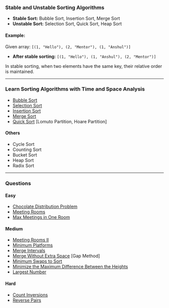 ### **Stable and Unstable Sorting Algorithms**

- **Stable Sort:** Bubble Sort, Insertion Sort, Merge Sort  
- **Unstable Sort:** Selection Sort, Quick Sort, Heap Sort

#### **Example:**

Given array: `[(1, "Hello"), (2, "Mentor"), (1, "Anshul")]`

- **After stable sorting:** `[(1, "Hello"), (1, "Anshul"), (2, "Mentor")]`

In stable sorting, when two elements have the same key, their relative order is maintained.

---

### **Learn Sorting Algorithms with Time and Space Analysis**

- [Bubble Sort](https://www.geeksforgeeks.org/problems/bubble-sort/1)
- [Selection Sort](https://www.geeksforgeeks.org/problems/selection-sort/1)
- [Insertion Sort](https://www.geeksforgeeks.org/problems/insertion-sort/1)
- [Merge Sort](https://www.geeksforgeeks.org/problems/merge-sort/1)
- [Quick Sort](https://www.geeksforgeeks.org/problems/quick-sort/1) [Lomuto Partition, Hoare Partition]

#### **Others**
- Cycle Sort
- Counting Sort
- Bucket Sort
- Heap Sort
- Radix Sort

---

### **Questions**

#### **Easy**

- [Chocolate Distribution Problem](https://www.geeksforgeeks.org/problems/chocolate-distribution-problem3825/1)
- [Meeting Rooms](https://www.geeksforgeeks.org/problems/attend-all-meetings/1)
- [Max Meetings in One Room](https://www.geeksforgeeks.org/problems/n-meetings-in-one-room-1587115620/1)

#### **Medium**

- [Meeting Rooms II](https://www.geeksforgeeks.org/problems/attend-all-meetings-ii/1)
- [Minimum Platforms](https://www.geeksforgeeks.org/problems/minimum-platforms-1587115620/1)
- [Merge Intervals](https://leetcode.com/problems/merge-intervals/description/)
- [Merge Without Extra Space](https://www.geeksforgeeks.org/problems/merge-two-sorted-arrays-1587115620/1) [Gap Method]
- [Minimum Swaps to Sort](https://www.geeksforgeeks.org/problems/minimum-swaps/1)
- [Minimize the Maximum Difference Between the Heights](https://www.geeksforgeeks.org/problems/minimize-the-heights3351/1)
- [Largest Number](https://leetcode.com/problems/largest-number/description/)

#### **Hard**

- [Count Inversions](https://www.geeksforgeeks.org/problems/inversion-of-array-1587115620/1)
- [Reverse Pairs](https://leetcode.com/problems/reverse-pairs/description/)
